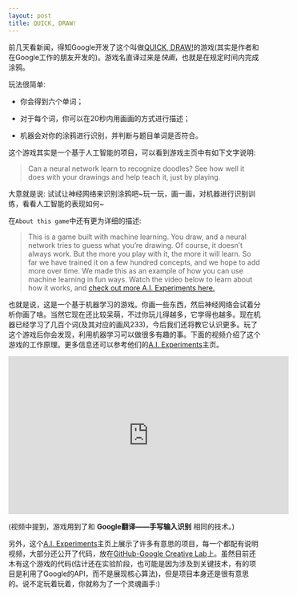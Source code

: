 ```yaml
---
layout: post
title: QUICK, DRAW!
---
```



前几天看新闻，得知Google开发了这个叫做[QUICK, DRAW!](https://quickdraw.withgoogle.com/)的游戏(其实是作者和在Google工作的朋友开发的\)。游戏名直译过来是*快画*，也就是在规定时间内完成涂鸦。

玩法很简单: 

*	你会得到六个单词；

*	对于每个词，你可以在20秒内用画画的方式进行描述；

*	机器会对你的涂鸦进行识别，并判断与题目单词是否符合。

这个游戏其实是一个基于人工智能的项目，可以看到游戏主页中有如下文字说明:

>Can a neural network learn to recognize doodles?
See how well it does with your drawings and help teach it, just by playing.

大意就是说: 试试让神经网络来识别涂鸦吧~玩一玩，画一画，对机器进行识别训练，看看人工智能的表现如何~

在`About this game`中还有更为详细的描述:

>This is a game built with machine learning. You draw, and a neural network tries to guess what you’re drawing. Of course, it doesn’t always work. But the more you play with it, the more it will learn. So far we have trained it on a few hundred concepts, and we hope to add more over time. We made this as an example of how you can use machine learning in fun ways. Watch the video below to learn about how it works, and [check out more A.I. Experiments here.](https://aiexperiments.withgoogle.com/)

也就是说，这是一个基于机器学习的游戏。你画一些东西，然后神经网络会试着分析你画了啥。当然它现在还比较呆萌，不过你玩儿得越多，它学得也越多。现在机器已经学习了几百个词(及其对应的画风233)，今后我们还将教它认识更多。玩了这个游戏后你会发现，利用机器学习可以做很多有趣的事。下面的视频介绍了这个游戏的工作原理。更多信息还可以参考他们的[A.I. Experiments](https://aiexperiments.withgoogle.com/)主页。

<iframe width="560" height="315" src="https://www.youtube.com/embed/X8v1GWzZYJ4" frameborder="0" allowfullscreen></iframe>

(视频中提到，游戏用到了和 **Google翻译——手写输入识别**
相同的技术。)

另外，这个[A.I. Experiments](https://aiexperiments.withgoogle.com/)主页上展示了许多有意思的项目，每一个都配有说明视频，大部分还公开了代码，放在[GitHub-Google Creative Lab](https://github.com/googlecreativelab)上。虽然目前还木有这个游戏的代码(估计还在实验阶段，也可能是因为涉及到关键技术，有的项目是利用了Google的API，而不是展现核心算法)，但是项目本身还是很有意思的。说不定玩着玩着，你就称为了一个灵魂画手:)
